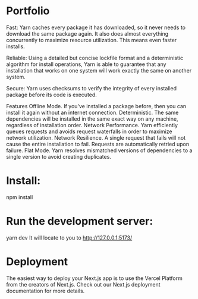 # Portfolio
Fast: Yarn caches every package it has downloaded, so it never needs to download the same package again. It also does almost everything concurrently to maximize resource utilization. This means even faster installs.

Reliable: Using a detailed but concise lockfile format and a deterministic algorithm for install operations, Yarn is able to guarantee that any installation that works on one system will work exactly the same on another system.

Secure: Yarn uses checksums to verify the integrity of every installed package before its code is executed.

Features
Offline Mode. If you've installed a package before, then you can install it again without an internet connection.
Deterministic. The same dependencies will be installed in the same exact way on any machine, regardless of installation order.
Network Performance. Yarn efficiently queues requests and avoids request waterfalls in order to maximize network utilization.
Network Resilience. A single request that fails will not cause the entire installation to fail. Requests are automatically retried upon failure.
Flat Mode. Yarn resolves mismatched versions of dependencies to a single version to avoid creating duplicates.

# Install:
npm install

# Run the development server:
yarn dev
It will locate to you to http://127.0.0.1:5173/ 

# Deployment 
The easiest way to deploy your Next.js app is to use the Vercel Platform from the creators of Next.js.
Check out our Next.js deployment documentation for more details.
